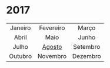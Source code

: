 # 2017

||||
|:---:|:---:|:---:|
|Janeiro|Fevereiro|Março|
|Abril|Maio|Junho|
|Julho|[Agosto](./08-agosto/README.md)|Setembro|
|Outubro|Novembro|Dezembro|
